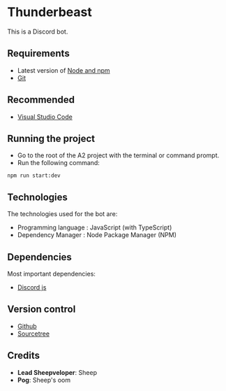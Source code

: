 # Thunderbeast

This is a Discord bot.

## Requirements

- Latest version of [Node and npm](https://nodejs.org/en/)
- [Git](https://git-scm.com/)

## Recommended

- [Visual Studio Code](https://code.visualstudio.com/)

## Running the project

- Go to the root of the A2 project with the terminal or command prompt.
- Run the following command:

```
npm run start:dev
```

## Technologies

The technologies used for the bot are:

- Programming language : JavaScript (with TypeScript)
- Dependency Manager : Node Package Manager (NPM)

## Dependencies

Most important dependencies:

- [Discord js](https://discord.js.org/#/)

## Version control

- [Github](https://github.com/)
- [Sourcetree](https://www.sourcetreeapp.com/)

## Credits

- **Lead Sheepveloper**: Sheep
- **Pog**: Sheep's oom
